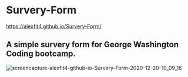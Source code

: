 # Survery-Form

https://alexfit4.github.io/Survery-Form/

## A simple survery form for George Washington Coding bootcamp. 

![screencapture-alexfit4-github-io-Survery-Form-2020-12-20-10_09_16](https://user-images.githubusercontent.com/69173896/102716699-84377580-42ab-11eb-8f6f-4a6671581064.png)


